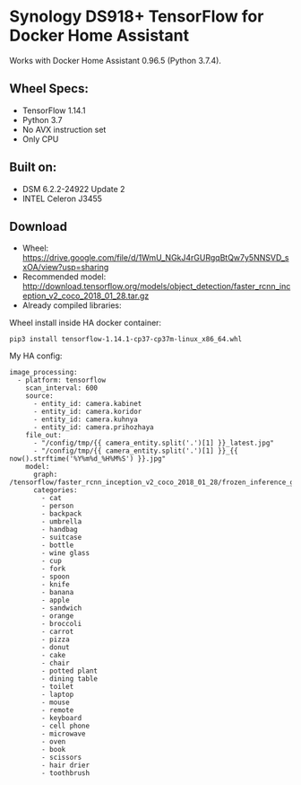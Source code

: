 # Synology DS918+ TensorFlow for Docker Home Assistant

Works with Docker Home Assistant 0.96.5 (Python 3.7.4).

## Wheel Specs:
* TensorFlow 1.14.1
* Python 3.7
* No AVX instruction set
* Only CPU

## Built on:
* DSM 6.2.2-24922 Update 2
* INTEL Celeron J3455

## Download
* Wheel: https://drive.google.com/file/d/1WmU_NGkJ4rGURgqBtQw7y5NNSVD_sxOA/view?usp=sharing
* Recommended model: http://download.tensorflow.org/models/object_detection/faster_rcnn_inception_v2_coco_2018_01_28.tar.gz
* Already compiled libraries: 

Wheel install inside HA docker container: 
```
pip3 install tensorflow-1.14.1-cp37-cp37m-linux_x86_64.whl
```

My HA config:
```
image_processing:
  - platform: tensorflow
    scan_interval: 600
    source:
      - entity_id: camera.kabinet
      - entity_id: camera.koridor
      - entity_id: camera.kuhnya
      - entity_id: camera.prihozhaya
    file_out:
      - "/config/tmp/{{ camera_entity.split('.')[1] }}_latest.jpg"
      - "/config/tmp/{{ camera_entity.split('.')[1] }}_{{ now().strftime('%Y%m%d_%H%M%S') }}.jpg"
    model:
      graph: /tensorflow/faster_rcnn_inception_v2_coco_2018_01_28/frozen_inference_graph.pb
      categories:
        - cat
        - person
        - backpack
        - umbrella
        - handbag
        - suitcase
        - bottle
        - wine glass
        - cup
        - fork
        - spoon
        - knife
        - banana
        - apple
        - sandwich
        - orange
        - broccoli
        - carrot
        - pizza
        - donut
        - cake
        - chair
        - potted plant
        - dining table
        - toilet
        - laptop
        - mouse
        - remote
        - keyboard
        - cell phone
        - microwave
        - oven
        - book
        - scissors
        - hair drier
        - toothbrush
```
